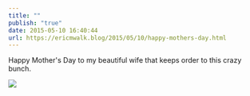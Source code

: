 ```yaml
---
title: ""
publish: "true"
date: 2015-05-10 16:40:44
url: https://ericmwalk.blog/2015/05/10/happy-mothers-day.html
---
```


Happy Mother's Day to my beautiful wife that keeps order to this crazy bunch.

![](https://ericmwalk.blog/uploads/2022/232804171a.jpg)